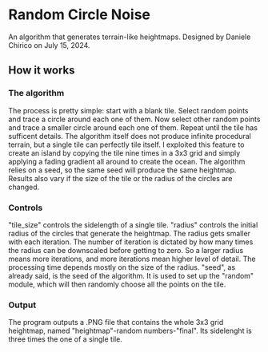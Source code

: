 # Random Circle Noise
An algorithm that generates terrain-like heightmaps. Designed by Daniele Chirico on July 15, 2024.

## How it works

### The algorithm
The process is pretty simple: start with a blank tile. Select random points and trace a circle around each one of them. Now select other random points and trace a smaller circle around each one of them. Repeat until the tile has sufficent details.
The algorithm itself does not produce infinite procedural terrain, but a single tile can perfectly tile itself. I exploited this feature to create an island by copying the tile nine times in a 3x3 grid and simply applying a fading gradient all around to create the ocean.
The algorithm relies on a seed, so the same seed will produce the same heightmap. Results also vary if the size of the tile or the radius of the circles are changed.

### Controls
"tile_size" controls the sidelength of a single tile.
"radius" controls the initial radius of the circles that generate the heightmap. The radius gets smaller with each iteration. The number of iteration is dictated by how many times the radius can be downscaled before getting to zero. So a larger radius means more iterations, and more iterations mean higher level of detail. The processing time depends mostly on the size of the radius.
"seed", as already said, is the seed of the algorithm. It is used to set up the "random" module, which will then randomly choose all the points on the tile.

### Output
The program outputs a .PNG file that contains the whole 3x3 grid heightmap, named "heightmap"-random numbers-"final". Its sidelenght is three times the one of a single tile.
